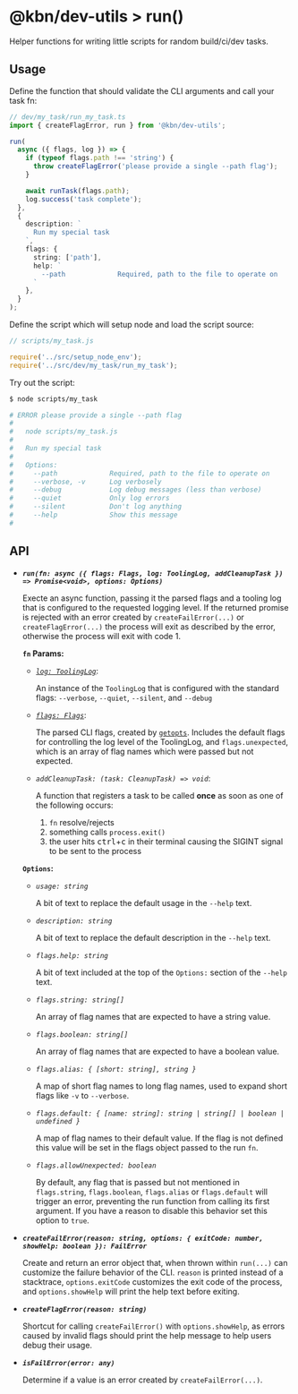 # @kbn/dev-utils > run()

Helper functions for writing little scripts for random build/ci/dev tasks.

## Usage

Define the function that should validate the CLI arguments and call your task fn:

```ts
// dev/my_task/run_my_task.ts
import { createFlagError, run } from '@kbn/dev-utils';

run(
  async ({ flags, log }) => {
    if (typeof flags.path !== 'string') {
      throw createFlagError('please provide a single --path flag');
    }

    await runTask(flags.path);
    log.success('task complete');
  },
  {
    description: `
      Run my special task
    `,
    flags: {
      string: ['path'],
      help: `
        --path             Required, path to the file to operate on
      `
    },
  }
);
```

Define the script which will setup node and load the script source:

```js
// scripts/my_task.js

require('../src/setup_node_env');
require('../src/dev/my_task/run_my_task');
```

Try out the script:

```sh
$ node scripts/my_task

# ERROR please provide a single --path flag
# 
#   node scripts/my_task.js
# 
#   Run my special task
# 
#   Options:
#     --path             Required, path to the file to operate on
#     --verbose, -v      Log verbosely
#     --debug            Log debug messages (less than verbose)
#     --quiet            Only log errors
#     --silent           Don't log anything
#     --help             Show this message
#
```

## API

- ***`run(fn: async ({ flags: Flags, log: ToolingLog, addCleanupTask }) => Promise<void>, options: Options)`***
  
    Execte an async function, passing it the parsed flags and a tooling log that is configured to the requested logging level. If the returned promise is rejected with an error created by `createFailError(...)` or `createFlagError(...)` the process will exit as described by the error, otherwise the process will exit with code 1.
    
    **`fn` Params:**
    - *[`log: ToolingLog`](../../../packages/kbn-dev-utils/src/tooling_log/tooling_log.js)*:

      An instance of the `ToolingLog` that is configured with the standard flags: `--verbose`, `--quiet`, `--silent`, and `--debug`

    - *[`flags: Flags`](flags.ts)*:

      The parsed CLI flags, created by [`getopts`](https://www.npmjs.com/package/getopts). Includes the default flags for controlling the log level of the ToolingLog, and `flags.unexpected`, which is an array of flag names which were passed but not expected.

    - *`addCleanupTask: (task: CleanupTask) => void`*:

      A function that registers a task to be called __once__ as soon as one of the following occurs:

      1. `fn` resolve/rejects
      2. something calls `process.exit()`
      3. the user hits <kbd>ctrl</kbd>+<kbd>c</kbd> in their terminal causing the SIGINT signal to be sent to the process

    **`Options`:**
    - *`usage: string`*

      A bit of text to replace the default usage in the `--help` text.

    - *`description: string`*

      A bit of text to replace the default description in the `--help` text.

    - *`flags.help: string`*

      A bit of text included at the top of the `Options:` section of the `--help` text.

    - *`flags.string: string[]`*

      An array of flag names that are expected to have a string value.

    - *`flags.boolean: string[]`*

      An array of flag names that are expected to have a boolean value.

    - *`flags.alias: { [short: string], string }`*

      A map of short flag names to long flag names, used to expand short flags like `-v` to `--verbose`.

    - *`flags.default: { [name: string]: string | string[] | boolean | undefined }`*

      A map of flag names to their default value. If the flag is not defined this value will be set in the flags object passed to the run `fn`.

    - *`flags.allowUnexpected: boolean`*

      By default, any flag that is passed but not mentioned in `flags.string`, `flags.boolean`, `flags.alias` or `flags.default` will trigger an error, preventing the run function from calling its first argument. If you have a reason to disable this behavior set this option to `true`.


- ***`createFailError(reason: string, options: { exitCode: number, showHelp: boolean }): FailError`***
    
    Create and return an error object that, when thrown within `run(...)` can customize the failure behavior of the CLI. `reason` is printed instead of a stacktrace, `options.exitCode` customizes the exit code of the process, and `options.showHelp` will print the help text before exiting.

- ***`createFlagError(reason: string)`***

    Shortcut for calling `createFailError()` with `options.showHelp`, as errors caused by invalid flags should print the help message to help users debug their usage.

- ***`isFailError(error: any)`***

    Determine if a value is an error created by `createFailError(...)`.